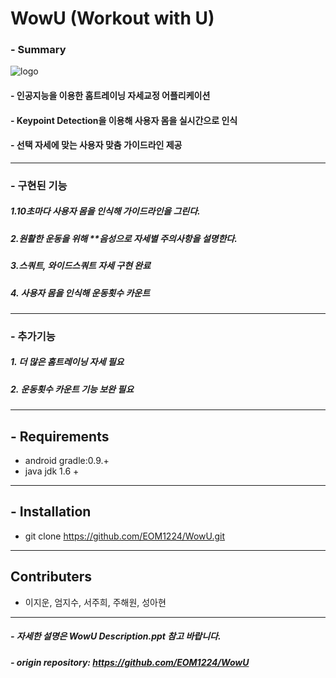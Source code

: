 # WowU (Workout with U)

### - Summary
![logo](https://user-images.githubusercontent.com/45230079/68108278-b7456b00-ff2a-11e9-931a-d9d0cb9ca14f.png)

#### - 인공지능을 이용한 홈트레이닝 자세교정 어플리케이션
#### - Keypoint Detection을 이용해 사용자 몸을 실시간으로 인식
#### - 선택 자세에 맞는 사용자 맞춤 가이드라인 제공


----



### - 구현된 기능
##### 1.10초마다 사용자 몸을 인식해 가이드라인을 그린다. 
##### 2.원활한 운동을 위해 **음성으로 자세별 주의사항을 설명한다. 
##### 3.스쿼트, 와이드스쿼트 자세 구현 완료
##### 4. 사용자 몸을 인식해 운동횟수 카운트


----


### - 추가기능
##### 1. 더 많은 홈트레이닝 자세 필요
##### 2. 운동횟수 카운트 기능 보완 필요



----

## - Requirements
- android gradle:0.9.+
- java jdk 1.6 +

----

## - Installation
- git clone https://github.com/EOM1224/WowU.git 


----

## Contributers
- 이지운, 엄지수, 서주희, 주해원, 성아현



----
##### - 자세한 설명은 WowU Description.ppt 참고 바랍니다.
##### - origin repository: https://github.com/EOM1224/WowU
